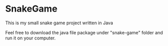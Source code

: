 # SnakeGame
This is my small snake game project written in Java

Feel free to download the java file package under "snake-game" folder and run it on your computer.
